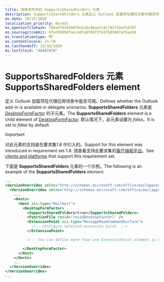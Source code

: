 ```yaml
---
title: 清单文件中的 SupportsSharedFolders 元素
description: SupportsSharedFolders 元素定义 Outlook 加载项在委托方案中是否可用。
ms.date: 10/15/2020
localization_priority: Normal
ms.openlocfilehash: 786a4763450d78cb16c9baafc81701758af54787
ms.sourcegitcommit: 6fa29989dfaec4dfa0f8df3fe5fb038d7afbae30
ms.translationtype: MT
ms.contentlocale: zh-CN
ms.lasthandoff: 10/16/2020
ms.locfileid: "48487878"
---
```

# <a name="supportssharedfolders-element"></a><span data-ttu-id="db8f9-103">SupportsSharedFolders 元素</span><span class="sxs-lookup"><span data-stu-id="db8f9-103">SupportsSharedFolders element</span></span>

<span data-ttu-id="db8f9-104">定义 Outlook 加载项在代理应用场景中是否可用。</span><span class="sxs-lookup"><span data-stu-id="db8f9-104">Defines whether the Outlook add-in is available in delegate scenarios.</span></span> <span data-ttu-id="db8f9-105">**SupportsSharedFolders** 元素是 [DesktopFormFactor](desktopformfactor.md) 的子元素。</span><span class="sxs-lookup"><span data-stu-id="db8f9-105">The **SupportsSharedFolders** element is a child element of [DesktopFormFactor](desktopformfactor.md).</span></span> <span data-ttu-id="db8f9-106">默认情况下，此元素设置为 *false*。</span><span class="sxs-lookup"><span data-stu-id="db8f9-106">It is set to *false* by default.</span></span>

> [!IMPORTANT]
> <span data-ttu-id="db8f9-107">对此元素的支持是在要求集1.8 中引入的。</span><span class="sxs-lookup"><span data-stu-id="db8f9-107">Support for this element was introduced in requirement set 1.8.</span></span> <span data-ttu-id="db8f9-108">请查看支持此要求集的[客户端和平台](../../reference/requirement-sets/outlook-api-requirement-sets.md#requirement-sets-supported-by-exchange-servers-and-outlook-clients)。</span><span class="sxs-lookup"><span data-stu-id="db8f9-108">See [clients and platforms](../../reference/requirement-sets/outlook-api-requirement-sets.md#requirement-sets-supported-by-exchange-servers-and-outlook-clients) that support this requirement set.</span></span>

<span data-ttu-id="db8f9-109">下面是 **SupportsSharedFolders** 元素的一个示例。</span><span class="sxs-lookup"><span data-stu-id="db8f9-109">The following is an example of the **SupportsSharedFolders** element.</span></span>

```XML
...
<VersionOverrides xmlns="http://schemas.microsoft.com/office/mailappversionoverrides" xsi:type="VersionOverridesV1_0">
  <VersionOverrides xmlns="http://schemas.microsoft.com/office/mailappversionoverrides/1.1" xsi:type="VersionOverridesV1_1">
    ...
    <Hosts>
      <Host xsi:type="MailHost">
        <DesktopFormFactor>
          <SupportsSharedFolders>true</SupportsSharedFolders>
          <FunctionFile resid="residDesktopFuncUrl" />
          <ExtensionPoint xsi:type="MessageReadCommandSurface">
            <!-- Configure selected extension point. -->
          </ExtensionPoint>

          <!-- You can define more than one ExtensionPoint element as needed. -->

        </DesktopFormFactor>
      </Host>
    </Hosts>
    ...
  </VersionOverrides>
</VersionOverrides>
...
```
